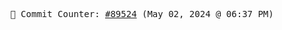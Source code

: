 <p align="center">
    <samp>
        📮 Commit Counter: <a href="https://github.com/Javascript-void0/Javascript-void0/commits/main">#89524</a> (May 02, 2024 @ 06:37 PM)
    </samp>
</p>